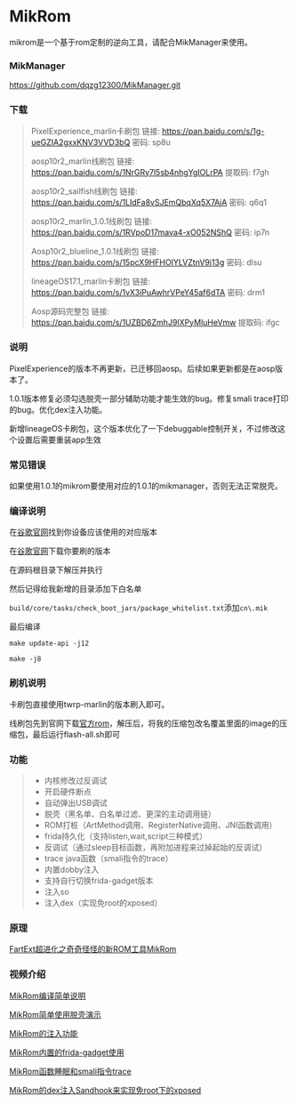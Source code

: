 # MikRom

mikrom是一个基于rom定制的逆向工具，请配合MikManager来使用。

### MikManager

https://github.com/dqzg12300/MikManager.git

### 下载

> PixelExperience_marlin卡刷包 链接: https://pan.baidu.com/s/1g-ueGZIA2gxxKNV3VVD3bQ  密码: sp8u
>
> aosp10r2_marlin线刷包 链接: https://pan.baidu.com/s/1NrGRy7l5sb4nhgYgIOLrPA 提取码: f7gh 
>
> aosp10r2_sailfish线刷包 链接: https://pan.baidu.com/s/1LIdFa8vSJEmQbqXq5X7AjA  密码: q6q1
>
> aosp10r2_marlin_1.0.1线刷包 链接: https://pan.baidu.com/s/1RVpoD17mava4-xO052NShQ  密码: ip7n
>
> Aosp10r2_blueline_1.0.1线刷包 链接: https://pan.baidu.com/s/15pcX9HFHOIYLVZtnV9j13g  密码: dlsu
>
> lineageOS17.1_marlin卡刷包 链接: https://pan.baidu.com/s/1vX3jPuAwhrVPeY45af6dTA  密码: drm1
>
> Aosp源码完整包 链接: https://pan.baidu.com/s/1UZBD6ZmhJ9IXPyMluHeVmw 提取码: ifgc 

### 说明

PixelExperience的版本不再更新，已迁移回aosp。后续如果更新都是在aosp版本了。

1.0.1版本修复必须勾选脱壳一部分辅助功能才能生效的bug。修复smali trace打印的bug。优化dex注入功能。

新增lineageOS卡刷包，这个版本优化了一下debuggable控制开关，不过修改这个设置后需要重装app生效

### 常见错误

如果使用1.0.1的mikrom要使用对应的1.0.1的mikmanager，否则无法正常脱壳。 

### 编译说明

在[谷歌官网](https://source.android.com/setup/start/build-numbers?hl=zh-cn)找到你设备应该使用的对应版本

在[谷歌官网](https://developers.google.com/android/images#bullhead)下载你要刷的版本

在源码根目录下解压并执行

然后记得给我新增的目录添加下白名单

`build/core/tasks/check_boot_jars/package_whitelist.txt`添加`cn\.mik`

最后编译

`make update-api -j12`

`make -j8`

### 刷机说明

卡刷包直接使用twrp-marlin的版本刷入即可。

线刷包先到官网下载[官方rom](https://dl.google.com/dl/android/aosp/marlin-qp1a.190711.020-factory-2db5273a.zip)，解压后，将我的压缩包改名覆盖里面的image的压缩包，最后运行flash-all.sh即可

### 功能

> * 内核修改过反调试
> * 开启硬件断点
> * 自动弹出USB调试
> * 脱壳（黑名单、白名单过滤、更深的主动调用链）
> * ROM打桩（ArtMethod调用、RegisterNative调用、JNI函数调用）
> * frida持久化（支持listen,wait,script三种模式）
> * 反调试（通过sleep目标函数，再附加进程来过掉起始的反调试）
> * trace java函数（smali指令的trace）
> * 内置dobby注入
> * 支持自行切换frida-gadget版本
> * 注入so
> * 注入dex（实现免root的xposed）

### 原理

[FartExt超进化之奇奇怪怪的新ROM工具MikRom](https://bbs.pediy.com/thread-271358.htm)

### 视频介绍

[MikRom编译简单说明](https://www.bilibili.com/video/BV1fY411J7vp/)

[MikRom简单使用脱壳演示](https://www.bilibili.com/video/BV1vb4y1x73Q?spm_id_from=333.999.0.0)

[MikRom的注入功能](https://www.bilibili.com/video/BV1tL411N7w1?spm_id_from=333.999.0.0)

[MikRom内置的frida-gadget使用](https://www.bilibili.com/video/BV1RS4y137p1/)

[MikRom函数睡眠和smali指令trace](https://www.bilibili.com/video/BV11r4y1i7cy/)

[MikRom的dex注入Sandhook来实现免root下的xposed](https://www.bilibili.com/video/BV1k34y1t7Q3/)
